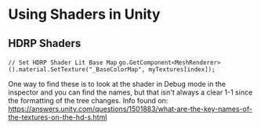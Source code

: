 # Using Shaders in Unity

## HDRP Shaders

`// Set HDRP Shader Lit Base Map`
`go.GetComponent<MeshRenderer>().material.SetTexture("_BaseColorMap", myTextures[index]);`

One way to find these is to look at the shader in Debug mode in the inspector and you can find the names, but that isn't always a clear 1-1 since the formatting of the tree changes.  Info found on: https://answers.unity.com/questions/1501883/what-are-the-key-names-of-the-textures-on-the-hd-s.html

